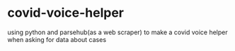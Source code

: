 # covid-voice-helper
using python and parsehub(as a web scraper) to make a covid voice helper when asking for data about cases 
